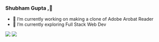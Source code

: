 
### Shubham Gupta ,👋

- 🔭 I’m currently working on making a clone of Adobe Arobat Reader
- 🌱 I’m currently exploring Full Stack Web Dev

<img  src="https://github-readme-stats.vercel.app/api?username=shubhamgupta100&show_icons=true&theme=material-palenight"/>

<img src="https://github-readme-stats.vercel.app/api/top-langs?username=shubhamgupta100&theme=material-palenight&hide_langs_below=1" />

